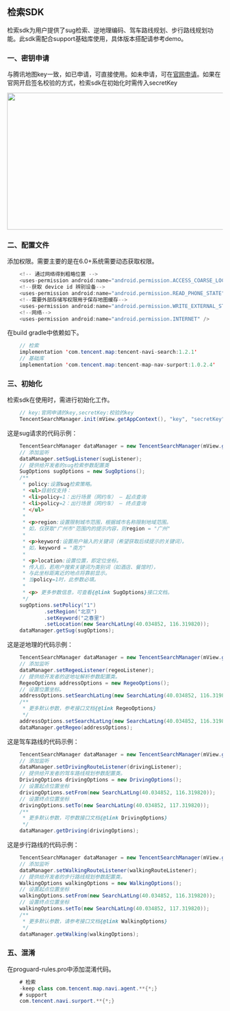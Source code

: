 ## 检索SDK

检索sdk为用户提供了sug检索、逆地理编码、驾车路线规划、步行路线规划功能。此sdk需配合support基础库使用，具体版本搭配请参考demo。

### 一、密钥申请

与腾讯地图key一致，如已申请，可直接使用。如未申请，可在[官网申请](https://lbs.qq.com/android_v1/guide-project-setup.html)。如果在官网开启签名校验的方式，检索sdk在初始化时需传入secretKey

<p align="left">
  <img width="550" height="320" src="https://github.com/tentcentmap-mobility/mapmobilitydemo-passenger-Android/blob/master/app/src/main/assets/img/wb_api.png">
</p>

### 二、配置文件

添加权限。需要主要的是在6.0+系统需要动态获取权限。

```java
    <!-- 通过网络得到粗略位置 -->
    <uses-permission android:name="android.permission.ACCESS_COARSE_LOCATION" />
    <!--获取 device id 辨别设备-->
    <uses-permission android:name="android.permission.READ_PHONE_STATE" />
    <!--需要外部存储写权限用于保存地图缓存-->
    <uses-permission android:name="android.permission.WRITE_EXTERNAL_STORAGE" />
    <!--网络-->
    <uses-permission android:name="android.permission.INTERNET" />
```

在build gradle中依赖如下。

```java
    // 检索
    implementation 'com.tencent.map:tencent-navi-search:1.2.1'
    // 基础库
    implementation 'com.tencent.map:tencent-map-nav-surport:1.0.2.4'

```

### 三、初始化

检索sdk在使用时，需进行初始化工作。

```java
    // key:官网申请的key,secretKey:校验的key
    TencentSearchManager.init(mView.getAppContext(), "key", "secretKey");
```

这是sug请求的代码示例：

```java
    TencentSearchManager dataManager = new TencentSearchManager(mView.getAppContext());
    // 添加监听
    dataManager.setSugListener(sugListener);
    // 提供给开发者的sug检索参数配置类
    SugOptions sugOptions = new SugOptions();
    /**
     * policy:设置sug检索策略。
     * <ul>目前仅支持：
     * <li>policy=1：出行场景（网约车） – 起点查询
     * <li>policy=2：出行场景（网约车） – 终点查询
     * </ul>
     *
     * <p>region:设置限制城市范围，根据城市名称限制地域范围。
     * 如，仅获取"广州市"范围内的提示内容，则region = "广州"
     *
     * <p>keyword:设置用户输入的关键词（希望获取后续提示的关键词）。
     * 如，keyword = "南方"
     *
     * <p>location:设置位置，即定位坐标。
     * 传入后，若用户搜索关键词为类别词（如酒店、餐馆时），
     * 与此坐标距离近的地点将靠前显示。
     * 当policy=1时，此参数必填。
     *
     * <p> 更多参数信息，可查看{@link SugOptions}接口文档。
     */
    sugOptions.setPolicy("1")
            .setRegion("北京")
            .setKeyword("之春里")
            .setLocation(new SearchLatLng(40.034852, 116.319820)); 
    dataManager.getSug(sugOptions);
```

这是逆地理的代码示例：

```java
    TencentSearchManager dataManager = new TencentSearchManager(mView.getAppContext());
    // 添加监听
    dataManager.setRegeoListener(regeoListener);
    // 提供给开发者的逆地址解析参数配置类。
    RegeoOptions addressOptions = new RegeoOptions();
    // 设置位置坐标。
    addressOptions.setSearchLatLng(new SearchLatLng(40.034852, 116.319820));
    /**
     * 更多默认参数，参考接口文档{@link RegeoOptions}
     */
    addressOptions.setSearchLatLng(new SearchLatLng(40.034852, 116.319820));
    dataManager.getRegeo(addressOptions);
```

这是驾车路线的代码示例：

```java
    TencentSearchManager dataManager = new TencentSearchManager(mView.getAppContext());
    // 添加监听
    dataManager.setDrivingRouteListener(drivingListener);
    // 提供给开发者的驾车路线规划参数配置类。
    DrivingOptions drivingOptions = new DrivingOptions();
    // 设置起点位置坐标
    drivingOptions.setFrom(new SearchLatLng(40.034852, 116.319820));
    // 设置终点位置坐标
    drivingOptions.setTo(new SearchLatLng(40.034852, 117.319820));
    /**
     * 更多默认参数，可参数接口文档{@link DrivingOptions}
     */
    dataManager.getDriving(drivingOptions);
```

这是步行路线的代码示例：

```java
    TencentSearchManager dataManager = new TencentSearchManager(mView.getAppContext());
    // 添加监听
    dataManager.setWalkingRouteListener(walkingRouteListener);
    // 提供给开发者的步行路线规划参数配置类。
    WalkingOptions walkingOptions = new WalkingOptions();
    // 设置起点位置坐标
    walkingOptions.setFrom(new SearchLatLng(40.034852, 116.319820));
    // 设置终点位置坐标
    walkingOptions.setTo(new SearchLatLng(40.034852, 117.319820));
    /**
     * 更多默认参数，请参考接口文档{@link WalkingOptions}
     */
    dataManager.getWalking(walkingOptions);
```

### 五、混淆

在proguard-rules.pro中添加混淆代码。

```java
    # 检索
    -keep class com.tencent.map.navi.agent.**{*;}
    # support
    com.tencent.navi.surport.**{*;}
```

